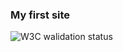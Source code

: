 ### My first site

![W3C walidation status](https://img.shields.io/w3c-validation/default?targetUrl=https%3A%2F%2Felaidor.github.io)
